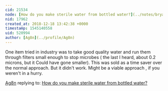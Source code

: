 ```yaml
---
cid: 21534
node: [How do you make sterile water from bottled water?](../notes/bryanchua/12-17-2018/how-do-you-make-sterile-water-from-bottled-water)
nid: 17962
created_at: 2018-12-18 13:42:38 +0000
timestamp: 1545140558
uid: 520994
author: [Ag8n](../profile/Ag8n)
---
```


 One item tried in industry was to take good quality water and run them through filters small enough to stop microbes ( the last I heard, about 0.2 microns, but it Could have gone smaller).  This was sold as a time saver over the normal approach.  But it didn't work.  Might be a viable approach , if you weren't in a hurry.

[Ag8n](../profile/Ag8n) replying to: [How do you make sterile water from bottled water?](../notes/bryanchua/12-17-2018/how-do-you-make-sterile-water-from-bottled-water)

